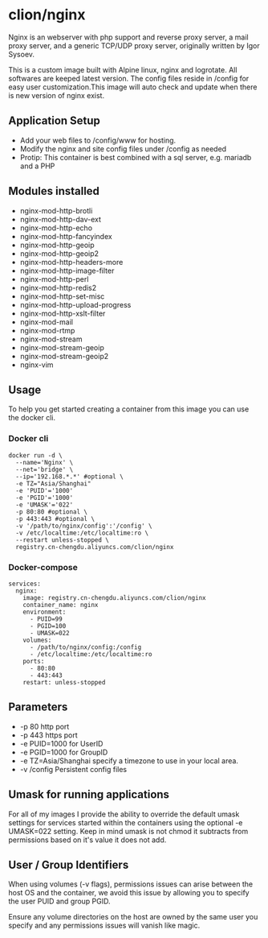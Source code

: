 # clion/nginx
Nginx is an webserver with php support and reverse proxy server, a mail proxy server, and a generic TCP/UDP proxy server, originally written by Igor Sysoev. 

This is a custom image built with Alpine linux, nginx and logrotate. All softwares are keeped latest version. The config files reside in /config for easy user customization.This image will auto check and update when there is new version of nginx exist.

## Application Setup
* Add your web files to /config/www for hosting.
* Modify the nginx and site config files under /config as needed
* Protip: This container is best combined with a sql server, e.g. mariadb and a PHP

## Modules installed
* nginx-mod-http-brotli
* nginx-mod-http-dav-ext
* nginx-mod-http-echo
* nginx-mod-http-fancyindex
* nginx-mod-http-geoip
* nginx-mod-http-geoip2
* nginx-mod-http-headers-more
* nginx-mod-http-image-filter
* nginx-mod-http-perl
* nginx-mod-http-redis2
* nginx-mod-http-set-misc
* nginx-mod-http-upload-progress
* nginx-mod-http-xslt-filter
* nginx-mod-mail
* nginx-mod-rtmp
* nginx-mod-stream
* nginx-mod-stream-geoip
* nginx-mod-stream-geoip2
* nginx-vim

## Usage
To help you get started creating a container from this image you can use the docker cli.

### Docker cli
```
docker run -d \
  --name='Nginx' \
  --net='bridge' \
  --ip='192.168.*.*' #optional \
  -e TZ="Asia/Shanghai"
  -e 'PUID'='1000'
  -e 'PGID'='1000'
  -e 'UMASK'='022'
  -p 80:80 #optional \
  -p 443:443 #optional \
  -v '/path/to/nginx/config':'/config' \
  -v /etc/localtime:/etc/localtime:ro \
  --restart unless-stopped \
  registry.cn-chengdu.aliyuncs.com/clion/nginx
```

### Docker-compose
```
services:
  nginx:
    image: registry.cn-chengdu.aliyuncs.com/clion/nginx
    container_name: nginx
    environment:
      - PUID=99
      - PGID=100
      - UMASK=022
    volumes:
      - /path/to/nginx/config:/config
      - /etc/localtime:/etc/localtime:ro
    ports:
      - 80:80
      - 443:443
    restart: unless-stopped
```

## Parameters
* -p 80 http port
* -p 443 https port
* -e PUID=1000 for UserID
* -e PGID=1000	for GroupID
* -e TZ=Asia/Shanghai specify a timezone to use in your local area.
* -v /config	Persistent config files

## Umask for running applications
For all of my images I provide the ability to override the default umask settings for services started within the containers using the optional -e UMASK=022 setting. Keep in mind umask is not chmod it subtracts from permissions based on it's value it does not add.

## User / Group Identifiers
When using volumes (-v flags), permissions issues can arise between the host OS and the container, we avoid this issue by allowing you to specify the user PUID and group PGID.

Ensure any volume directories on the host are owned by the same user you specify and any permissions issues will vanish like magic.
